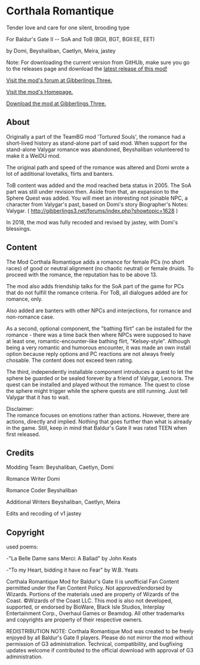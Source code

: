 # Corthala Romantique

Tender love and care for one silent, brooding type

For Baldur's Gate II -- SoA and ToB (BGII, BGT, BGII:EE, EET)

by Domi, Beyshaliban, Caetlyn, Meira, jastey

Note: For downloading the current version from GitHUb, make sure you go to the releases page and download the [latest release of this mod!](https://github.com/Gibberlings3/Corthala_Romantique/releases)



[Visit the mod's forum at Gibberlings Three.](https://www.gibberlings3.net/forums/topic/29306-corthala-romantique-valygar-romance/)





[Visit the mod's Homepage.](https://www.gibberlings3.net/mods/npcs/corthala/)



[Download the mod at Gibberlings Three.](https://www.gibberlings3.net/files/file/1001-corthala-romantique/)



## About
Originally a part of the TeamBG mod 'Tortured Souls', the romance had a short-lived history as stand-alone part of said mod. When support for the stand-alone Valygar romance was abandoned, Beyshaliban volunteered to make it a WeiDU mod.  

The original path and speed of the romance was altered and Domi wrote a lot of additional lovetalks, flirts and banters.  

ToB content was added and the mod reached beta status in 2005. The SoA part was still under revision then. Aside from that, an expansion to the Sphere Quest was added.  You will meet an interesting not joinable NPC, a character from Valygar's past, based on Domi's story Biographer's Notes: Valygar. ( http://gibberlings3.net/forums/index.php?showtopic=1628 )

In 2018, the mod was fully recoded and revised by jastey, with Domi's blessings.



## Content
The Mod Corthala Romantique adds a romance for female PCs (no short races) of good or neutral alignment (no chaotic neutral) or female druids. To proceed with the romance, the reputation has to be above 13.

The mod also adds friendship talks for the SoA part of the game for PCs that do not fulfill the romance criteria. For ToB, all dialogues added are for romance, only.

Also added are banters with other NPCs and interjections, for romance and non-romance case.

As a second, optional component, the "bathing flirt" can be installed for the romance -  there was a time back then where NPCs were supposed to have at least one, romantic-encounter-like bathing flirt, "Kelsey-style". Although being a very romantic and humorous encounter, it was made an own install option because reply options and PC reactions are not always freely chosable. The content does not exceed teen rating. 

The third, independently installable component introduces a quest to let the sphere be guarded or be sealed forever by a friend of Valygar, Leonora. The quest can be installed and played without the romance.
The quest to close the sphere might trigger while the sphere quests are still running. Just tell Valygar that it has to wait.

Disclaimer:  
The romance focuses on emotions rather than actions.  However, there are actions, directly and implied.  Nothing that goes further than what is already in the game.  Still, keep in mind that Baldur's Gate II was rated TEEN when first released.  



## Credits

Modding Team:
Beyshaliban, Caetlyn, Domi

Romance Writer
Domi

Romance Coder
Beyshaliban

Additional Writers
Beyshaliban, Caetlyn, Meira

Edits and recoding of v1 
jastey



## Copyright

used poems:

-"La Belle Dame sans Merci: A Ballad" by John Keats

-"To my Heart, bidding it have no Fear" by W.B. Yeats

Corthala Romantique Mod for Baldur's Gate II is unofficial Fan Content permitted under the Fan Content Policy. Not approved/endorsed by Wizards. Portions of the materials used are property of Wizards of the Coast. ©Wizards of the Coast LLC.
This mod is also not developed, supported, or endorsed by BioWare, Black Isle Studios, Interplay Entertainment Corp., Overhaul Games or Beamdog. All other trademarks and copyrights are property of their respective owners.

REDISTRIBUTION NOTE: Corthala Romantique Mod was created to be freely enjoyed by all 
Baldur's Gate II players. Please do not mirror the mod without permission of G3 administration. Technical, compatibility, and bugfixing updates welcome if contributed to the official download with approval of G3 administration.


